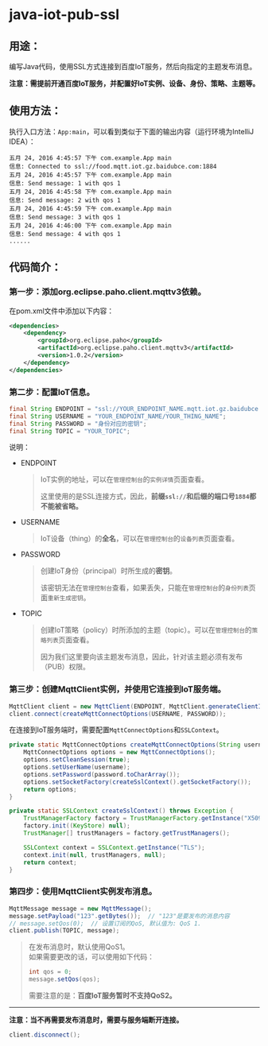 # java-iot-pub-ssl

## 用途：

编写Java代码，使用SSL方式连接到百度IoT服务，然后向指定的主题发布消息。

**注意：需提前开通百度IoT服务，并配置好IoT实例、设备、身份、策略、主题等。**

## 使用方法：

执行入口方法：`App:main`，可以看到类似于下面的输出内容（运行环境为IntelliJ IDEA）：

```
五月 24, 2016 4:45:57 下午 com.example.App main
信息: Connected to ssl://food.mqtt.iot.gz.baidubce.com:1884
五月 24, 2016 4:45:57 下午 com.example.App main
信息: Send message: 1 with qos 1
五月 24, 2016 4:45:58 下午 com.example.App main
信息: Send message: 2 with qos 1
五月 24, 2016 4:45:59 下午 com.example.App main
信息: Send message: 3 with qos 1
五月 24, 2016 4:46:00 下午 com.example.App main
信息: Send message: 4 with qos 1
......
```

## 代码简介：

### 第一步：添加org.eclipse.paho.client.mqttv3依赖。

在pom.xml文件中添加以下内容：

```xml
<dependencies>
    <dependency>
        <groupId>org.eclipse.paho</groupId>
        <artifactId>org.eclipse.paho.client.mqttv3</artifactId>
        <version>1.0.2</version>
    </dependency>
</dependencies>
```

### 第二步：配置IoT信息。

```java
final String ENDPOINT = "ssl://YOUR_ENDPOINT_NAME.mqtt.iot.gz.baidubce.com:1884";
final String USERNAME = "YOUR_ENDPOINT_NAME/YOUR_THING_NAME";
final String PASSWORD = "身份对应的密钥";
final String TOPIC = "YOUR_TOPIC";
```

说明：

* ENDPOINT

    > IoT实例的地址，可以在`管理控制台`的`实例详情`页面查看。
    >
    > 这里使用的是SSL连接方式，因此，**前缀`ssl://`和后缀的端口号`1884`都不能被省略。**

* USERNAME

    > IoT设备（thing）的**全名**，可以在`管理控制台`的`设备列表`页面查看。
    
* PASSWORD

    > 创建IoT身份（principal）时所生成的**密钥**。
    >
    > 该密钥无法在`管理控制台`查看，如果丢失，只能在`管理控制台`的`身份列表`页面`重新生成密钥`。

* TOPIC

    > 创建IoT策略（policy）时所添加的主题（topic）。可以在`管理控制台`的`策略列表`页面查看。
    >
    > 因为我们这里要向该主题发布消息，因此，针对该主题必须有发布（PUB）权限。

### 第三步：创建MqttClient实例，并使用它连接到IoT服务端。

```java
MqttClient client = new MqttClient(ENDPOINT, MqttClient.generateClientId());
client.connect(createMqttConnectOptions(USERNAME, PASSWORD));
```

在连接到IoT服务端时，需要配置`MqttConnectOptions`和`SSLContext`。

```java
private static MqttConnectOptions createMqttConnectOptions(String username, String password) throws Exception {
    MqttConnectOptions options = new MqttConnectOptions();
    options.setCleanSession(true);
    options.setUserName(username);
    options.setPassword(password.toCharArray());
    options.setSocketFactory(createSslContext().getSocketFactory());
    return options;
}
```

```java
private static SSLContext createSslContext() throws Exception {
    TrustManagerFactory factory = TrustManagerFactory.getInstance("X509");
    factory.init((KeyStore) null);
    TrustManager[] trustManagers = factory.getTrustManagers();

    SSLContext context = SSLContext.getInstance("TLS");
    context.init(null, trustManagers, null);
    return context;
}
```

### 第四步：使用MqttClient实例发布消息。

```java
MqttMessage message = new MqttMessage();
message.setPayload("123".getBytes());  // "123"是要发布的消息内容
// message.setQos(0);  // 设置订阅的QoS, 默认值为: QoS 1.
client.publish(TOPIC, message);
```

> 在发布消息时，默认使用QoS1。  
> 如果需要更改的话，可以使用如下代码：
> 
> ```java
> int qos = 0;
> message.setQos(qos);
> ```
>   
> 需要注意的是：**百度IoT服务暂时不支持QoS2。**

---

**注意：当不再需要发布消息时，需要与服务端断开连接。**

```java
client.disconnect();
```
